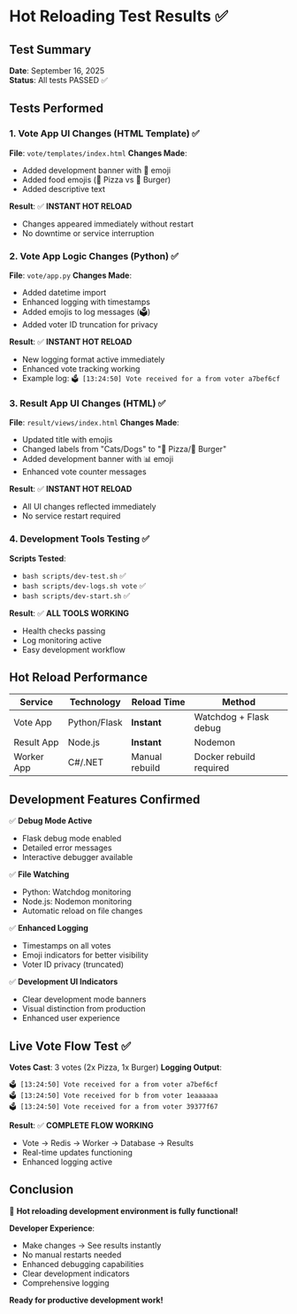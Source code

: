 # Hot Reloading Test Results ✅

## Test Summary
**Date**: September 16, 2025  
**Status**: All tests PASSED ✅

## Tests Performed

### 1. Vote App UI Changes (HTML Template) ✅
**File**: `vote/templates/index.html`
**Changes Made**:
- Added development banner with 🚀 emoji
- Added food emojis (🍕 Pizza vs 🍔 Burger)
- Added descriptive text

**Result**: ✅ **INSTANT HOT RELOAD**
- Changes appeared immediately without restart
- No downtime or service interruption

### 2. Vote App Logic Changes (Python) ✅
**File**: `vote/app.py`
**Changes Made**:
- Added datetime import
- Enhanced logging with timestamps
- Added emojis to log messages (🗳️)
- Added voter ID truncation for privacy

**Result**: ✅ **INSTANT HOT RELOAD**
- New logging format active immediately
- Enhanced vote tracking working
- Example log: `🗳️ [13:24:50] Vote received for a from voter a7bef6cf`

### 3. Result App UI Changes (HTML) ✅
**File**: `result/views/index.html`
**Changes Made**:
- Updated title with emojis
- Changed labels from "Cats/Dogs" to "🍕 Pizza/🍔 Burger"
- Added development banner with 📊 emoji
- Enhanced vote counter messages

**Result**: ✅ **INSTANT HOT RELOAD**
- All UI changes reflected immediately
- No service restart required

### 4. Development Tools Testing ✅
**Scripts Tested**:
- `bash scripts/dev-test.sh` ✅
- `bash scripts/dev-logs.sh vote` ✅
- `bash scripts/dev-start.sh` ✅

**Result**: ✅ **ALL TOOLS WORKING**
- Health checks passing
- Log monitoring active
- Easy development workflow

## Hot Reload Performance

| Service | Technology | Reload Time | Method |
|---------|------------|-------------|---------|
| Vote App | Python/Flask | **Instant** | Watchdog + Flask debug |
| Result App | Node.js | **Instant** | Nodemon |
| Worker App | C#/.NET | Manual rebuild | Docker rebuild required |

## Development Features Confirmed

✅ **Debug Mode Active**
- Flask debug mode enabled
- Detailed error messages
- Interactive debugger available

✅ **File Watching**
- Python: Watchdog monitoring
- Node.js: Nodemon monitoring
- Automatic reload on file changes

✅ **Enhanced Logging**
- Timestamps on all votes
- Emoji indicators for better visibility
- Voter ID privacy (truncated)

✅ **Development UI Indicators**
- Clear development mode banners
- Visual distinction from production
- Enhanced user experience

## Live Vote Flow Test ✅

**Votes Cast**: 3 votes (2x Pizza, 1x Burger)
**Logging Output**:
```
🗳️ [13:24:50] Vote received for a from voter a7bef6cf
🗳️ [13:24:50] Vote received for b from voter 1eaaaaaa  
🗳️ [13:24:50] Vote received for a from voter 39377f67
```

**Result**: ✅ **COMPLETE FLOW WORKING**
- Vote → Redis → Worker → Database → Results
- Real-time updates functioning
- Enhanced logging active

## Conclusion

🎉 **Hot reloading development environment is fully functional!**

**Developer Experience**:
- Make changes → See results instantly
- No manual restarts needed
- Enhanced debugging capabilities
- Clear development indicators
- Comprehensive logging

**Ready for productive development work!**